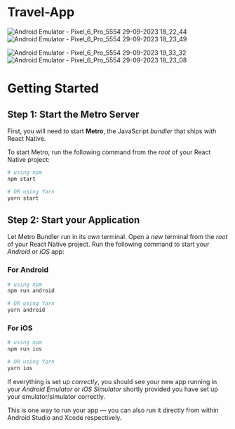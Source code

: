 # Travel-App

![Android Emulator - Pixel_6_Pro_5554 29-09-2023 18_22_44](https://github.com/spraveensundar/Travel-App-React-Native/assets/131776093/20b1eb89-8cc8-47bd-856d-ac39291d4fb6)   ![Android Emulator - Pixel_6_Pro_5554 29-09-2023 18_23_49](https://github.com/spraveensundar/Travel-App-React-Native/assets/131776093/db2053e3-c906-4abb-bd5d-e43047671277)



 ![Android Emulator - Pixel_6_Pro_5554 29-09-2023 19_33_32](https://github.com/spraveensundar/Travel-App-React-Native/assets/131776093/f1e98647-be6e-4e80-8d17-365b18fce555)      ![Android Emulator - Pixel_6_Pro_5554 29-09-2023 18_23_08](https://github.com/spraveensundar/Travel-App-React-Native/assets/131776093/52ec08a1-1307-4340-8f1a-3a2d41e82c9f)

# Getting Started

## Step 1: Start the Metro Server

First, you will need to start **Metro**, the JavaScript _bundler_ that ships _with_ React Native.

To start Metro, run the following command from the _root_ of your React Native project:

```bash
# using npm
npm start

# OR using Yarn
yarn start
```

## Step 2: Start your Application

Let Metro Bundler run in its _own_ terminal. Open a _new_ terminal from the _root_ of your React Native project. Run the following command to start your _Android_ or _iOS_ app:

### For Android

```bash
# using npm
npm run android

# OR using Yarn
yarn android
```

### For iOS

```bash
# using npm
npm run ios

# OR using Yarn
yarn ios
```

If everything is set up _correctly_, you should see your new app running in your _Android Emulator_ or _iOS Simulator_ shortly provided you have set up your emulator/simulator correctly.

This is one way to run your app — you can also run it directly from within Android Studio and Xcode respectively.


